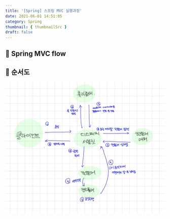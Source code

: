 ```yaml
---
title: '[Spring] 스프링 MVC 실행과정'
date: 2021-06-01 14:51:05
category: Spring
thumbnail: { thumbnailSrc }
draft: false
---
```

## 🌟 Spring MVC flow

## 🎯 순서도
![img](../../assets/images/0601til.jpeg)